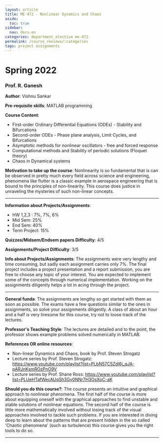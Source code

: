 ```yaml
---
layout: article
title: ME 472 - Nonlinear Dynamics and Chaos
aside:
  toc: true
sidebar:
  nav: docs-en
categories: department_elective me-472
permalink: /course_reviews/:categories
tags: project assignments
---
```


# Spring 2022
### Prof. R. Ganesh
**Author**: Vishnu Sankar

**Pre-requisite skills**: MATLAB programming

**Course Content**:
- First-order Ordinary Differential Equations (ODEs) - Stability and Bifurcations
- Second-order ODEs - Phase plane analysis, Limit Cycles, and Bifurcations
- Asymptotic methods for nonlinear oscillators - free and forced response
- Computational methods and Stability of periodic solutions (Floquet theory)
- Chaos in Dynamical systems

**Motivation to take up the course**: Nonlinearity is so fundamental that is can be observed in pretty much every field across science and engineering, phenomena like flutter is a classic example in aerospace engineering that is bound to the principles of non-linearity. This course does justice in unraveling the mysteries of such non-linear concepts.

---

**Information about Projects/Assignments**:
- HW 1,2,3 : 7%, 7%, 6% 
- Mid Sem: 25%
- End Sem: 40% 
- Term Project: 15%

**Quizzes/Midsem/Endsem papers Difficulty**: 4/5


**Assignments/Project Difficulty**: 3/5

**Info about Projects/Assignments**:
The assignments were very lengthy and time consuming, but sadly each assignment carries only 7%. The final project includes a project presentation and a report submission, you are free to choose any topic of your interest. You are expected to implement some of the concepts through numerical implementation. Working on the assignments diligently helps a lot in acing through the project. 

---

**General funda**: The assignments are lengthy so get started with them as soon as possible. The exams have a few questions similar to the ones in assignments, so solve your assignments diligently. A class of about an hour and a half is very tiresome for this course, try not to loose track of the lectures. 

**Professor's Teaching Style**: The lectures are detailed and to the point, the professor shows example problems solved numerically in MATLAB. 

**References OR online resources**:
- Non-linear Dynamics and Chaos, book by Prof. Steven Strogatz
- Lecture series by Prof. Steven Strogatz: https://www.youtube.com/playlist?list=PLbN57C5Zdl6j_qJA-pARJnKsmROzPnO9V
- Lecture series by Prof. Shane Ross: https://www.youtube.com/playlist?list=PLUeHTafWecAUqSh3Gy0NNr7H3OsXoC-aK

**Should you do this course?**: 
The course presents an intuitive and graphical approach to nonlinear phenomena. The first half of the course is more about equipping oneself with the graphical approaches to find unstable and stable solutions of nonlinear equations. The second half of the course is little more mathematically involved without losing track of the visual approaches involved to tackle such problems. If you are interested in diving deep to learn about the patterns that are present hidden in the so called 'Chaotic phenomena' (such as turbulence) this course gives you the right tools to do so.

---
